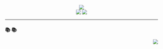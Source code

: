 
<div align="center"><img src="http://mazassumnida.wtf/api/v2/generate_badge?boj=mudrhs1997"></div>

<div align="center"><img src="https://img.shields.io/badge/Swift-F05138?style=flat-square&logo=Swift&logoColor=white"/> <img src="https://img.shields.io/badge/Python-3776AB?style=flat-square&logo=Python&logoColor=white"/></div>
<hr>
  
### 📚 📚

<div align="right"><img src="https://github-readme-stats.vercel.app/api/top-langs/?username=mudrhs1997&hide=javascript,css,html&layout=compact"></div>








<!--
**mudrhs1997/mudrhs1997** is a ✨ _special_ ✨ repository because its `README.md` (this file) appears on your GitHub profile.

Here are some ideas to get you started:

- 🔭 I’m currently working on ...
- 🌱 I’m currently learning ...
- 👯 I’m looking to collaborate on ...
- 🤔 I’m looking for help with ...
- 💬 Ask me about ...
- 📫 How to reach me: ...
- 😄 Pronouns: ...
- ⚡ Fun fact: ...
-->
